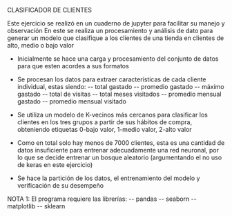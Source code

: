 CLASIFICADOR DE CLIENTES

Este ejercicio se realizó en un cuaderno de jupyter para facilitar su manejo y observación
En este se realiza un procesamiento y análisis de dato para generar un modelo que clasifique a los clientes de una tienda en clientes de alto, medio o bajo valor

- Inicialmente se hace una carga y procesamiento del conjunto de datos para que esten acordes a sus formatos

- Se procesan los datos para extraer características de cada cliente individual, estas siendo:
-- total gastado
-- promedio gastado
-- máximo gastado
-- total de visitas
-- total meses visitados
-- promedio mensual gastado
-- promedio mensual visitado

- Se utiliza un modelo de K-vecinos más cercanos para clasificar los clientes en los tres grupos a partir de sus hábitos de compra, obteniendo etiquetas 0-bajo valor, 1-medio valor, 2-alto valor

- Como en total solo hay menos de 7000 clientes, esta es una cantidad de datos insuficiente para entrenar adecuadamente una red neuronal, por lo que se decide entrenar un bosque aleatorio (argumentando el no uso de keras en este ejercicio)

- Se hace la partición de los datos, el entrenamiento del modelo y verificación de su desempeño

NOTA 1: El programa requiere las librerías:
-- pandas
-- seaborn
-- matplotlib
-- sklearn
